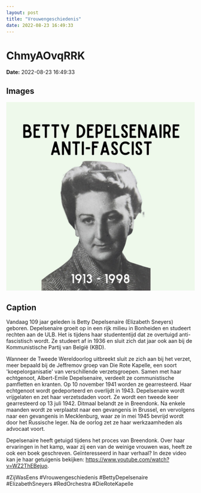 ```yaml
---
layout: post
title: "Vrouwengeschiedenis"
date: 2022-08-23 16:49:33
---
```


# ChmyAOvqRRK

**Date:** 2022-08-23 16:49:33

## Images

![Image](../images/ChmyAOvqRRK_0.jpg)

## Caption

Vandaag 109 jaar geleden is Betty Depelsenaire (Elizabeth Sneyers) geboren. Depelsenaire groeit op in een rijk milieu in Bonheiden en studeert rechten aan de ULB. Het is tijdens haar studententijd dat ze overtuigd anti-fascistisch wordt. Ze studeert af in 1936 en sluit zich dat jaar ook aan bij de Kommunistische Partij van België (KBD).

Wanneer de Tweede Wereldoorlog uitbreekt sluit ze zich aan bij het verzet, meer bepaald bij de Jeffremov groep van Die Rote Kapelle, een soort 'koepelorganisatie' van verschillende verzetsgroepen. Samen met haar echtgenoot, Albert-Emile Depelsenaire, verdeelt ze communistische pamfletten en kranten. Op 10 november 1941 worden ze gearresteerd. Haar echtgenoot wordt gedeporteerd en overlijdt in 1943. Depelsenaire wordt vrijgelaten en zet haar verzetsdaden voort. Ze wordt een tweede keer gearresteerd op 13 juli 1942. Ditmaal belandt ze in Breendonk. Na enkele maanden wordt ze verplaatst naar een gevangenis in Brussel, en vervolgens naar een gevangenis in Mecklenburg, waar ze in mei 1945 bevrijd wordt door het Russische leger. Na de oorlog zet ze haar werkzaamheden als advocaat voort.

Depelsenaire heeft getuigd tijdens het proces van Breendonk. Over haar ervaringen in het kamp, waar zij een van de weinige vrouwen was, heeft ze ook een boek geschreven. Geïnteresseerd in haar verhaal? In deze video kan je haar getuigenis bekijken: https://www.youtube.com/watch?v=WZ2ThEBejuo. 

#ZijWasEens #Vrouwengeschiedenis #BettyDepelsenaire #ElizabethSneyers #RedOrchestra #DieRoteKapelle


